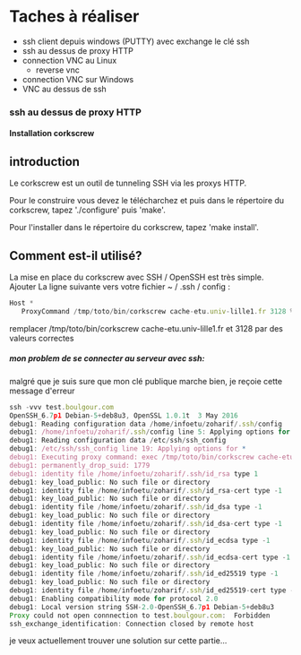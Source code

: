 # Taches à réaliser

* ssh client depuis windows (PUTTY) avec exchange le clé ssh
* ssh au dessus de proxy HTTP
* connection VNC au Linux
	* reverse vnc
* connection VNC sur Windows
* VNC au dessus de ssh



### ssh au dessus de proxy HTTP

#### Installation corkscrew

introduction
------------
Le corkscrew est un outil de tunneling SSH via les proxys HTTP.

Pour le construire vous devez le télécharchez et puis dans
le répertoire du corkscrew, tapez './configure' puis 'make'.

Pour l'installer dans le répertoire du corkscrew, tapez 'make install'.


Comment est-il utilisé?
---------------
La mise en place du corkscrew avec SSH / OpenSSH est très simple. Ajouter
La ligne suivante vers votre fichier ~ / .ssh / config :

```javascript
Host *
   ProxyCommand /tmp/toto/bin/corkscrew cache-etu.univ-lille1.fr 3128 %h %p 
```

remplacer /tmp/toto/bin/corkscrew cache-etu.univ-lille1.fr et 3128 par des valeurs correctes


##### mon problem de se connecter au serveur avec ssh:

malgré que je suis sure que mon clé publique marche bien, je reçoie cette message d'erreur 


```javascript
ssh -vvv test.boulgour.com
OpenSSH_6.7p1 Debian-5+deb8u3, OpenSSL 1.0.1t  3 May 2016
debug1: Reading configuration data /home/infoetu/zoharif/.ssh/config
debug1: /home/infoetu/zoharif/.ssh/config line 5: Applying options for *
debug1: Reading configuration data /etc/ssh/ssh_config
debug1: /etc/ssh/ssh_config line 19: Applying options for *
debug1: Executing proxy command: exec /tmp/toto/bin/corkscrew cache-etu.univ-lille1.fr 3128 test.boulgour.com 22
debug1: permanently_drop_suid: 1779
debug1: identity file /home/infoetu/zoharif/.ssh/id_rsa type 1
debug1: key_load_public: No such file or directory
debug1: identity file /home/infoetu/zoharif/.ssh/id_rsa-cert type -1
debug1: key_load_public: No such file or directory
debug1: identity file /home/infoetu/zoharif/.ssh/id_dsa type -1
debug1: key_load_public: No such file or directory
debug1: identity file /home/infoetu/zoharif/.ssh/id_dsa-cert type -1
debug1: key_load_public: No such file or directory
debug1: identity file /home/infoetu/zoharif/.ssh/id_ecdsa type -1
debug1: key_load_public: No such file or directory
debug1: identity file /home/infoetu/zoharif/.ssh/id_ecdsa-cert type -1
debug1: key_load_public: No such file or directory
debug1: identity file /home/infoetu/zoharif/.ssh/id_ed25519 type -1
debug1: key_load_public: No such file or directory
debug1: identity file /home/infoetu/zoharif/.ssh/id_ed25519-cert type -1
debug1: Enabling compatibility mode for protocol 2.0
debug1: Local version string SSH-2.0-OpenSSH_6.7p1 Debian-5+deb8u3
Proxy could not open connnection to test.boulgour.com:  Forbidden
ssh_exchange_identification: Connection closed by remote host
```
je veux actuellement trouver une solution sur cette partie...



